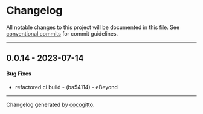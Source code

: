 # Changelog
All notable changes to this project will be documented in this file. See [conventional commits](https://www.conventionalcommits.org/) for commit guidelines.

- - -
## 0.0.14 - 2023-07-14
#### Bug Fixes
- refactored ci build - (ba54114) - eBeyond

- - -

Changelog generated by [cocogitto](https://github.com/cocogitto/cocogitto).